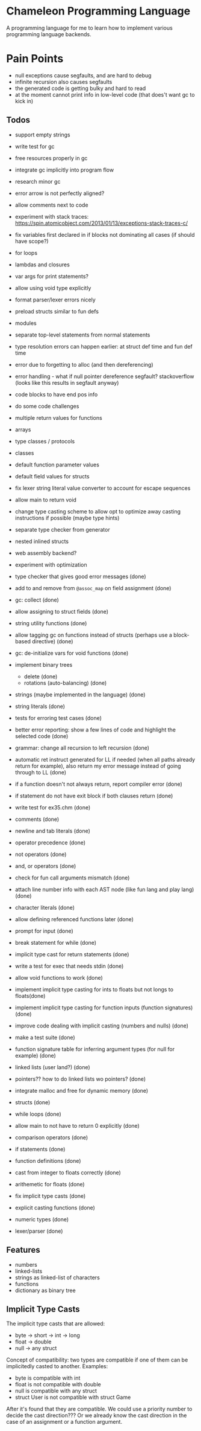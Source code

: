 # Chameleon Programming Language

A programming language for me to learn how to implement various programming language
backends.

# Pain Points

* null exceptions cause segfaults, and are hard to debug
* infinite recursion also causes segfaults
* the generated code is getting bulky and hard to read
* at the moment cannot print info in low-level code (that does't want gc to kick in)

## Todos

* support empty strings
* write test for gc
* free resources properly in gc
* integrate gc implicitly into program flow
* research minor gc
* error arrow is not perfectly aligned?
* allow comments next to code
* experiment with stack traces: https://spin.atomicobject.com/2013/01/13/exceptions-stack-traces-c/
* fix variables first declared in if blocks not dominating all cases (if should have scope?)
* for loops
* lambdas and closures
* var args for print statements?
* allow using void type explicitly
* format parser/lexer errors nicely
* preload structs similar to fun defs
* modules
* separate top-level statements from normal statements
* type resolution errors can happen earlier: at struct def time and fun def time
* error due to forgetting to alloc (and then dereferencing)
* error handling - what if null pointer dereference segfault? stackoverflow (looks like this results in segfault anyway)
* code blocks to have end pos info
* do some code challenges
* multiple return values for functions
* arrays
* type classes / protocols
* classes
* default function parameter values
* default field values for structs
* fix lexer string literal value converter to account for escape sequences
* allow main to return void
* change type casting scheme to allow opt to optimize away casting instructions if possible (maybe type hints)
* separate type checker from generator
* nested inlined structs
* web assembly backend?
* experiment with optimization

* type checker that gives good error messages (done)
* add to and remove from `@assoc_map` on field assignment (done)
* gc: collect (done)
* allow assigning to struct fields (done)
* string utility functions (done)
* allow tagging gc on functions instead of structs (perhaps use a block-based directive) (done)
* gc: de-initialize vars for void functions (done)
* implement binary trees
    * delete (done)
    * rotations (auto-balancing) (done)
* strings (maybe implemented in the language) (done)
* string literals (done)
* tests for erroring test cases (done)
* better error reporting: show a few lines of code and highlight the selected code (done)
* grammar: change all recursion to left recursion (done)
* automatic ret instruct generated for LL if needed (when all paths already return for example),
also return my error message instead of going through to LL (done)
* if a function doesn't not always return, report compiler error (done)
* if statement do not have exit block if both clauses return (done)
* write test for ex35.chm (done)
* comments (done)
* newline and tab literals (done)
* operator precedence (done)
* not operators (done)
* and, or operators (done)
* check for fun call arguments mismatch (done)
* attach line number info with each AST node (like fun lang and play lang) (done)
* character literals (done)
* allow defining referenced functions later (done)
* prompt for input (done)
* break statement for while (done)
* implicit type cast for return statements (done)
* write a test for exec that needs stdin (done)
* allow void functions to work (done)
* implement implicit type casting for ints to floats but not longs to floats(done)
* implement implicit type casting for function inputs (function signatures) (done)
* improve code dealing with implicit casting (numbers and nulls) (done)
* make a test suite (done)
* function signature table for inferring argument types (for null for example) (done)
* linked lists (user land?) (done)
* pointers?? how to do linked lists wo pointers? (done)
* integrate malloc and free for dynamic memory (done)
* structs (done)
* while loops (done)
* allow main to not have to return 0 explicitly (done)
* comparison operators (done)
* if statements (done)
* function definitions (done)
* cast from integer to floats correctly (done)
* arithemetic for floats (done)
* fix implicit type casts (done)
* explicit casting functions (done)
* numeric types (done)
* lexer/parser (done)

## Features

* numbers
* linked-lists
* strings as linked-list of characters
* functions
* dictionary as binary tree

## Implicit Type Casts

The implicit type casts that are allowed:

* byte -> short -> int -> long
* float -> double
* null -> any struct

Concept of compatibility: two types are compatible if one of them can be implicitedly casted
to another. Examples:

* byte is compatible with int
* float is not compatible with double
* null is compatible with any struct
* struct User is not compatible with struct Game

After it's found that they are compatible. We could use a priority number to decide the
cast direction??? Or we already know the cast direction in the case of an assignment or
a function argument.